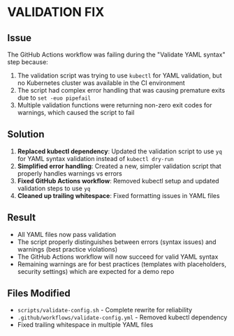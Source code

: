 # VALIDATION FIX

## Issue
The GitHub Actions workflow was failing during the "Validate YAML syntax" step because:

1. The validation script was trying to use `kubectl` for YAML validation, but no Kubernetes cluster was available in the CI environment
2. The script had complex error handling that was causing premature exits due to `set -euo pipefail`
3. Multiple validation functions were returning non-zero exit codes for warnings, which caused the script to fail

## Solution
1. **Replaced kubectl dependency**: Updated the validation script to use `yq` for YAML syntax validation instead of `kubectl dry-run`
2. **Simplified error handling**: Created a new, simpler validation script that properly handles warnings vs errors
3. **Fixed GitHub Actions workflow**: Removed kubectl setup and updated validation steps to use `yq`
4. **Cleaned up trailing whitespace**: Fixed formatting issues in YAML files

## Result
- All YAML files now pass validation
- The script properly distinguishes between errors (syntax issues) and warnings (best practice violations)
- The GitHub Actions workflow will now succeed for valid YAML syntax
- Remaining warnings are for best practices (templates with placeholders, security settings) which are expected for a demo repo

## Files Modified
- `scripts/validate-config.sh` - Complete rewrite for reliability
- `.github/workflows/validate-config.yml` - Removed kubectl dependency
- Fixed trailing whitespace in multiple YAML files